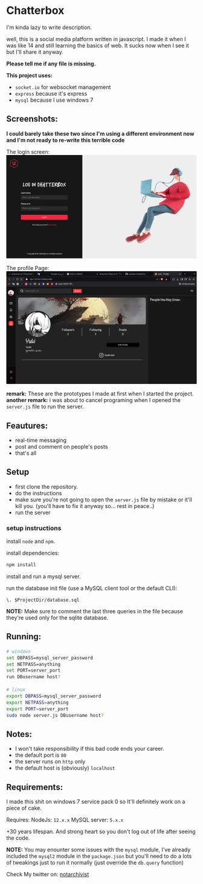 # Chatterbox

I'm kinda lazy to write description.

well, this is a social media platform written in javascript.
I made it when I was like 14 and still learning the basics of web.
It sucks now when I see it but I'll share it anyway.

**Please tell me if any file is missing.**

**This project uses:**
- ```socket.io``` for websocket management
- ```express``` because it's express
- ```mysql``` because I use windows 7

## Screenshots:
**I could barely take these two since I'm using a different environment now and I'm not ready to re-write this terrible code**

The login screen:
<img src="https://github.com/yukiisen/chatterbox/blob/main/loginscreen.png?raw=true" />


The profile Page:
<img src="https://raw.githubusercontent.com/yukiisen/chatterbox/refs/heads/main/profile.png" />

**remark:** These are the prototypes I made at first when I started the project.
**another remark:** i was about to cancel programing when I opened the ```server.js``` file to run the server.

## Feautures:
- real-time messaging
- post and comment on people's posts
- that's all

## Setup
- first clone the repository.
- do the instructions
- make sure you're not going to open the ```server.js``` file by mistake or it'll kill you. (you'll have to fix it anyway so... rest in peace..)
- run the server

### setup instructions
install ```node``` and ```npm```.

install dependencies:
```bash
npm install
```

install and run a mysql server.

run the database init file (use a MySQL client tool or the default CLI):
```
\. $ProjectDir/database.sql
```

**NOTE:** Make sure to comment the last three queries in the file because they're used only for the sqlite database.

## Running:
```bash
# windows
set DBPASS=mysql_server_password
set NETPASS=anything
set PORT=server_port
run DBusername host?

# linux
export DBPASS=mysql_server_password
export NETPASS=anything
export PORT=server_port
sudo node server.js DBusername host?
```

## Notes:
- I won't take responsibility if this bad code ends your career.
- the default port is ```80```
- the server runs on ```http``` only
- the default host is (obviously) ```localhost```

## Requirements:
I made this shit on windows 7 service pack 0 so It'll definitely work on a piece of cake.

Requires:
NodeJs: ```12.x.x```
MySQL server: ```5.x.x```

+30 years lifespan.
And strong heart so you don't log out of life after seeing the code.

**NOTE:**
You may enounter some issues with the ```mysql``` module, I've already included the ```mysql2``` module in the ```package.json``` but you'll need to do a lots of tweakings just to run it normally (just override the ```db.query``` function)

Check My twitter on: [notarchivist](https://x.com/notarchivist)
